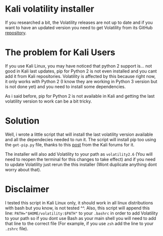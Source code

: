 # Kali volatility installer

If you researched a bit, the Volatility releases are not up to date and if you want to have an updated version you need to get Volatility from its GitHub 
[repository](https://github.com/volatilityfoundation/volatility).

# The problem for Kali Users

If you use Kali Linux, you may have noticed that python 2 support is... not good in Kali last updates, pip for Python 2 is not even installed and you cant add it from Kali 
repositories. Volatility is affected by this because right now, it only works with Python 2 (I know they are working in Python 3 version but is not done yet) and you need to 
install some dependencies.

As i said before, pip for Python 2 is not available in Kali and getting the last volatility version to work can be a bit tricky.

# Solution

Well, i wrote a little script that will install the last volatility version available and all the dependecies needed to run it. The script will install pip too using the 
`get-pip.py` file, thanks to this [post](https://forums.kali.org/showthread.php?48570-New-Kali-build-cannot-install-pip-for-python2-7) from the Kali forums for it.

The installer will also add Volatility to your path as `volatility2.6` (You will need to reopen the terminal for this changes to take effect) and if you need to update 
Volatility just rerun the this installer (Wont duplicate anything dont worry about that).

# Disclaimer

I tested this script in Kali Linux only, it should work in all linux distributions with bash but you know, is not tested ^^. Also, this script will append this line:
`PATH="$HOME/volatility:$PATH"` to your `.bashrc` in order to add Volatility to your path so if you dont use Bash as your main shell you will need to add that line to the
correct file (For example, if you use `zsh` add the line to your `.zshrc` file).
